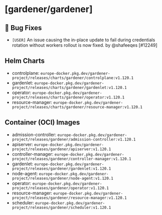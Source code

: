 # [gardener/gardener]

## 🐛 Bug Fixes

- `[USER]` An issue causing the in-place update to fail during credentials rotation without workers rollout is now fixed. by @shafeeqes [#12249]

## Helm Charts
- controlplane: `europe-docker.pkg.dev/gardener-project/releases/charts/gardener/controlplane:v1.120.1`
- gardenlet: `europe-docker.pkg.dev/gardener-project/releases/charts/gardener/gardenlet:v1.120.1`
- operator: `europe-docker.pkg.dev/gardener-project/releases/charts/gardener/operator:v1.120.1`
- resource-manager: `europe-docker.pkg.dev/gardener-project/releases/charts/gardener/resource-manager:v1.120.1`
## Container (OCI) Images
- admission-controller: `europe-docker.pkg.dev/gardener-project/releases/gardener/admission-controller:v1.120.1`
- apiserver: `europe-docker.pkg.dev/gardener-project/releases/gardener/apiserver:v1.120.1`
- controller-manager: `europe-docker.pkg.dev/gardener-project/releases/gardener/controller-manager:v1.120.1`
- gardenlet: `europe-docker.pkg.dev/gardener-project/releases/gardener/gardenlet:v1.120.1`
- node-agent: `europe-docker.pkg.dev/gardener-project/releases/gardener/node-agent:v1.120.1`
- operator: `europe-docker.pkg.dev/gardener-project/releases/gardener/operator:v1.120.1`
- resource-manager: `europe-docker.pkg.dev/gardener-project/releases/gardener/resource-manager:v1.120.1`
- scheduler: `europe-docker.pkg.dev/gardener-project/releases/gardener/scheduler:v1.120.1`
